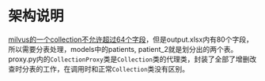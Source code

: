 # 架构说明
[milvus的一个collection不允许超过64个字段](https://milvus.io/docs/limitations.md#Number-of-resources-in-a-collection)，但是output.xlsx内有80个字段，所以需要分表处理，models中的patients, patient_2就是划分出的两个表。  
proxy.py内的`CollectionProxy`类是`Collection`类的代理类，封装了全部了增删改查时分表的工作，在调用时和正常`Collection`类没有区别。
